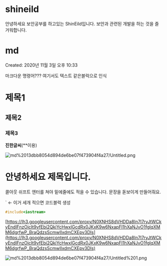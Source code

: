 # shineild

안녕하세요
보안공부를 하고있는 ShinEild입니다.
보안과 관련된 개발을 하는 것을 즐거워합니다.


# md

Created: 2020년 11월 3일 오후 10:33

마크다운 명령어???
여기서도 텍스트 같은블럭으로 인식

# 제목1
## 제목2
### 제목3
**진한글씨**(**이용)

![md%2013dbb8054d894de6be07f473904f4a27/Untitled.png](md%2013dbb8054d894de6be07f473904f4a27/Untitled.png)

# 안녕하세요 제목입니다.

콜아웃
쉬프트 엔터를 쳐야 밑에줄에도 적을 수 있습니다.
문장을 돋보이게 만들어줘요.

` ← 이거 세개 적으면 코드블럭 생성

```cpp
#include<iostream>

```

[https://lh3.googleusercontent.com/proxy/N0XNHS8dVHDDa8ln7I7ryJtWCkyEndlFnzOicIt9vfEbi2QkiYcHwxlGcdRx0JKxK9w6NxapFl1hXaNJvO1fglqXMM6dgrfwP_BraQdzsScmwlIxdmCXEpv3Dls](https://lh3.googleusercontent.com/proxy/N0XNHS8dVHDDa8ln7I7ryJtWCkyEndlFnzOicIt9vfEbi2QkiYcHwxlGcdRx0JKxK9w6NxapFl1hXaNJvO1fglqXMM6dgrfwP_BraQdzsScmwlIxdmCXEpv3Dls)

![md%2013dbb8054d894de6be07f473904f4a27/Untitled%201.png](md%2013dbb8054d894de6be07f473904f4a27/Untitled%201.png)
